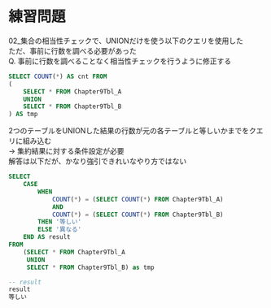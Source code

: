 # 練習問題
02_集合の相当性チェックで、UNIONだけを使う以下のクエリを使用した  
ただ、事前に行数を調べる必要があった  
Q. 事前に行数を調べることなく相当性チェックを行うように修正する
``` sql
SELECT COUNT(*) AS cnt FROM
(
	SELECT * FROM Chapter9Tbl_A
	UNION
	SELECT * FROM Chapter9Tbl_B
) AS tmp
```
2つのテーブルをUNIONした結果の行数が元の各テーブルと等しいかまでをクエリに組み込む  
-> 集約結果に対する条件設定が必要  
解答は以下だが、かなり強引できれいなやり方ではない
``` sql
SELECT
	CASE
		WHEN
			COUNT(*) = (SELECT COUNT(*) FROM Chapter9Tbl_A)
			AND
			COUNT(*) = (SELECT COUNT(*) FROM Chapter9Tbl_B)
		THEN '等しい'
		ELSE '異なる'
	END AS result
FROM
	(SELECT * FROM Chapter9Tbl_A
	 UNION
	 SELECT * FROM Chapter9Tbl_B) as tmp

-- result
result
等しい
```
